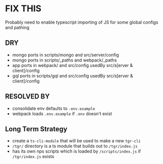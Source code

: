 # FIX THIS

Probably need to enable typescript importing of JS for some global configs and pathing

## DRY

- mongo ports in scripts/mongo and src/server/config
- mongo ports in scripts/_paths and webpack/_paths
- app ports in webpack/ and src/config usedBy src/s[erver & client]/config
- gql ports in scripts/gql and src/config usedBy src/s[erver & client]/config

## RESOLVED BY

- consolidate env defaults to `.env.example`
- webpack loads `.env.example` if `.env` doesn't exist

## Long Term Strategy

- create a `ts-cli-module` that will be used to make a new `tgr-cli`
- `/tgr/` directory is a ts module that builds out to `/tgr/index.js`
- has its own nps scripts which is loaded by `/scripts/index.js` if `/tgr/index.js` exists
